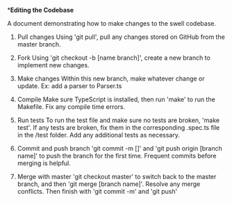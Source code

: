  ***Editing the Codebase**

A document demonstrating how to make changes to the swell codebase.

1. Pull changes
    Using 'git pull', pull any changes stored on GitHub from the master branch.

2. Fork 
    Using 'git checkout -b [name branch]', create a new branch to implement new changes.

3. Make changes
    Within this new branch, make whatever change or update. Ex: add a parser to Parser.ts

4. Compile
    Make sure TypeScript is installed, then run 'make' to run the Makefile. Fix any compile time errors.

5. Run tests
    To run the test file and make sure no tests are broken, 'make test'. If any tests are broken, fix them in the corresponding .spec.ts file in the /test folder. Add any additional tests as necessary. 

6. Commit and push branch
    'git commit -m []' and 'git push origin [branch name]' to push the branch for the first time. Frequent commits before merging is helpful. 

7. Merge with master
    'git checkout master' to switch back to the master branch, and then 'git merge [branch name]'. Resolve any merge conflicts. Then finish with 'git commit -m' and 'git push'
